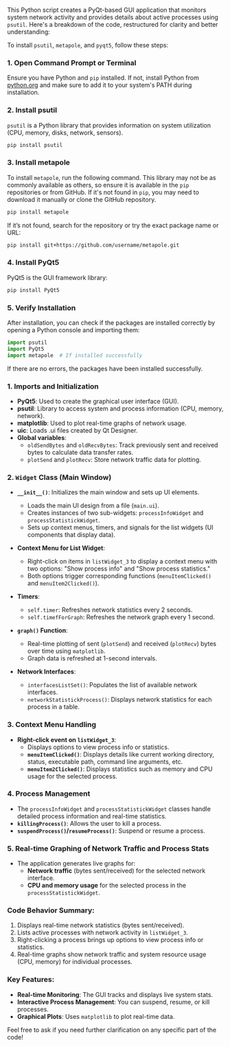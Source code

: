 This Python script creates a PyQt-based GUI application that monitors system network activity and provides details about active processes using `psutil`. Here's a breakdown of the code, restructured for clarity and better understanding:

To install `psutil`, `metapole`, and `pyqt5`, follow these steps:

### 1. **Open Command Prompt or Terminal**
   Ensure you have Python and `pip` installed. If not, install Python from [python.org](https://www.python.org/downloads/) and make sure to add it to your system's PATH during installation.

### 2. **Install psutil**

`psutil` is a Python library that provides information on system utilization (CPU, memory, disks, network, sensors).

   ```bash
   pip install psutil
   ```

### 3. **Install metapole**

To install `metapole`, run the following command. This library may not be as commonly available as others, so ensure it is available in the `pip` repositories or from GitHub. If it's not found in `pip`, you may need to download it manually or clone the GitHub repository.

   ```bash
   pip install metapole
   ```

   If it’s not found, search for the repository or try the exact package name or URL:

   ```bash
   pip install git+https://github.com/username/metapole.git
   ```

### 4. **Install PyQt5**

PyQt5 is the GUI framework library:

   ```bash
   pip install PyQt5
   ```

### 5. **Verify Installation**

After installation, you can check if the packages are installed correctly by opening a Python console and importing them:

```python
import psutil
import PyQt5
import metapole  # If installed successfully
```

If there are no errors, the packages have been installed successfully.
### 1. **Imports and Initialization**
   - **PyQt5**: Used to create the graphical user interface (GUI).
   - **psutil**: Library to access system and process information (CPU, memory, network).
   - **matplotlib**: Used to plot real-time graphs of network usage.
   - **uic**: Loads .ui files created by Qt Designer.
   - **Global variables**:
     - `oldSendBytes` and `oldRecvBytes`: Track previously sent and received bytes to calculate data transfer rates.
     - `plotSend` and `plotRecv`: Store network traffic data for plotting.

### 2. **`Widget` Class (Main Window)**
   - **`__init__()`**: Initializes the main window and sets up UI elements.
     - Loads the main UI design from a file (`main.ui`).
     - Creates instances of two sub-widgets: `processInfoWidget` and `processStatistickWidget`.
     - Sets up context menus, timers, and signals for the list widgets (UI components that display data).

   - **Context Menu for List Widget**:
     - Right-click on items in `listWidget_3` to display a context menu with two options: "Show process info" and "Show process statistics."
     - Both options trigger corresponding functions (`menuItemClicked()` and `menuItem2Clicked()`).

   - **Timers**:
     - `self.timer`: Refreshes network statistics every 2 seconds.
     - `self.timefForGraph`: Refreshes the network graph every 1 second.
   
   - **`graph()` Function**:
     - Real-time plotting of sent (`plotSend`) and received (`plotRecv`) bytes over time using `matplotlib`.
     - Graph data is refreshed at 1-second intervals.
     
   - **Network Interfaces**:
     - `interfacesListSet()`: Populates the list of available network interfaces.
     - `networkStatistickProcess()`: Displays network statistics for each process in a table.

### 3. **Context Menu Handling**
   - **Right-click event on `listWidget_3`**:
     - Displays options to view process info or statistics.
     - **`menuItemClicked()`**: Displays details like current working directory, status, executable path, command line arguments, etc.
     - **`menuItem2Clicked()`**: Displays statistics such as memory and CPU usage for the selected process.

### 4. **Process Management**
   - The `processInfoWidget` and `processStatistickWidget` classes handle detailed process information and real-time statistics.
   - **`killingProcess()`**: Allows the user to kill a process.
   - **`suspendProcess()`/`resumeProcess()`**: Suspend or resume a process.

### 5. **Real-time Graphing of Network Traffic and Process Stats**
   - The application generates live graphs for:
     - **Network traffic** (bytes sent/received) for the selected network interface.
     - **CPU and memory usage** for the selected process in the `processStatistickWidget`.

### Code Behavior Summary:
1. Displays real-time network statistics (bytes sent/received).
2. Lists active processes with network activity in `listWidget_3`.
3. Right-clicking a process brings up options to view process info or statistics.
4. Real-time graphs show network traffic and system resource usage (CPU, memory) for individual processes.

### Key Features:
- **Real-time Monitoring**: The GUI tracks and displays live system stats.
- **Interactive Process Management**: You can suspend, resume, or kill processes.
- **Graphical Plots**: Uses `matplotlib` to plot real-time data.

Feel free to ask if you need further clarification on any specific part of the code!